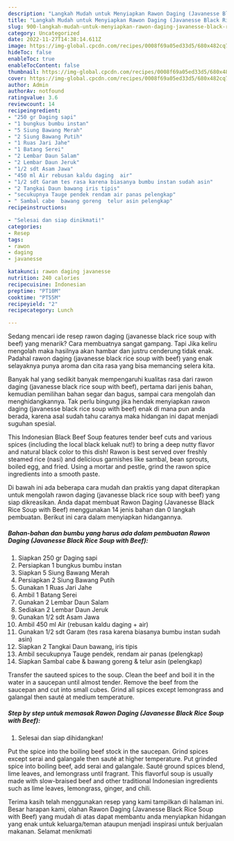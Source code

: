 ```yaml
---
description: "Langkah Mudah untuk Menyiapkan Rawon Daging (Javanesse Black Rice Soup with Beef) yang Sempurna, Buat Buka Puasa Bisa Manjain Lidah"
title: "Langkah Mudah untuk Menyiapkan Rawon Daging (Javanesse Black Rice Soup with Beef) yang Sempurna, Buat Buka Puasa Bisa Manjain Lidah"
slug: 900-langkah-mudah-untuk-menyiapkan-rawon-daging-javanesse-black-rice-soup-with-beef-yang-sempurna-buat-buka-puasa-bisa-manjain-lidah
category: Uncategorized
date: 2022-11-27T14:38:14.611Z
image: https://img-global.cpcdn.com/recipes/0008f69a05ed33d5/680x482cq70/rawon-daging-javanesse-black-rice-soup-with-beef-foto-resep-utama.jpg
hideToc: false
enableToc: true
enableTocContent: false
thumbnail: https://img-global.cpcdn.com/recipes/0008f69a05ed33d5/680x482cq70/rawon-daging-javanesse-black-rice-soup-with-beef-foto-resep-utama.jpg
cover: https://img-global.cpcdn.com/recipes/0008f69a05ed33d5/680x482cq70/rawon-daging-javanesse-black-rice-soup-with-beef-foto-resep-utama.jpg
author: Admin
authorAv: notfound
ratingvalue: 3.6
reviewcount: 14
recipeingredient:
- "250 gr Daging sapi"
- "1 bungkus bumbu instan"
- "5 Siung Bawang Merah"
- "2 Siung Bawang Putih"
- "1 Ruas Jari Jahe"
- "1 Batang Serei"
- "2 Lembar Daun Salam"
- "2 Lembar Daun Jeruk"
- "1/2 sdt Asam Jawa"
- "450 ml Air rebusan kaldu daging  air"
- "1/2 sdt Garam tes rasa karena biasanya bumbu instan sudah asin"
- "2 Tangkai Daun bawang iris tipis"
- "secukupnya Tauge pendek rendam air panas pelengkap"
- " Sambal cabe  bawang goreng  telur asin pelengkap"
recipeinstructions:

- "Selesai dan siap dinikmati!"
categories:
- Resep
tags:
- rawon
- daging
- javanesse

katakunci: rawon daging javanesse 
nutrition: 240 calories
recipecuisine: Indonesian
preptime: "PT10M"
cooktime: "PT55M"
recipeyield: "2"
recipecategory: Lunch

---
```



Sedang mencari ide resep rawon daging (javanesse black rice soup with beef) yang menarik? Cara membuatnya sangat gampang. Tapi Jika keliru mengolah maka hasilnya akan hambar dan justru cenderung tidak enak. Padahal rawon daging (javanesse black rice soup with beef) yang enak selayaknya punya aroma dan cita rasa yang bisa memancing selera kita.


Banyak hal yang sedikit banyak mempengaruhi kualitas rasa dari rawon daging (javanesse black rice soup with beef), pertama dari jenis bahan, kemudian pemilihan bahan segar dan bagus, sampai cara mengolah dan menghidangkannya. Tak perlu bingung jika hendak menyiapkan rawon daging (javanesse black rice soup with beef) enak di mana pun anda berada, karena asal sudah tahu caranya maka hidangan ini dapat menjadi suguhan spesial.

This Indonesian Black Beef Soup features tender beef cuts and various spices (including the local black keluak nut!) to bring a deep nutty flavor and natural black color to this dish! Rawon is best served over freshly steamed rice (nasi) and delicious garnishes like sambal, bean sprouts, boiled egg, and fried. Using a mortar and pestle, grind the rawon spice ingredients into a smooth paste.


Di bawah ini ada beberapa cara mudah dan praktis yang dapat diterapkan untuk mengolah rawon daging (javanesse black rice soup with beef) yang siap dikreasikan. Anda dapat membuat Rawon Daging (Javanesse Black Rice Soup with Beef) menggunakan 14 jenis bahan dan 0 langkah pembuatan. Berikut ini cara dalam menyiapkan hidangannya.

<!--inarticleads1-->

##### Bahan-bahan dan bumbu yang harus ada dalam pembuatan Rawon Daging (Javanesse Black Rice Soup with Beef):

1. Siapkan 250 gr Daging sapi
1. Persiapkan 1 bungkus bumbu instan
1. Siapkan 5 Siung Bawang Merah
1. Persiapkan 2 Siung Bawang Putih
1. Gunakan 1 Ruas Jari Jahe
1. Ambil 1 Batang Serei
1. Gunakan 2 Lembar Daun Salam
1. Sediakan 2 Lembar Daun Jeruk
1. Gunakan 1/2 sdt Asam Jawa
1. Ambil 450 ml Air (rebusan kaldu daging + air)
1. Gunakan 1/2 sdt Garam (tes rasa karena biasanya bumbu instan sudah asin)
1. Siapkan 2 Tangkai Daun bawang, iris tipis
1. Ambil secukupnya Tauge pendek, rendam air panas (pelengkap)
1. Siapkan  Sambal cabe &amp; bawang goreng &amp; telur asin (pelengkap)


Transfer the sauteed spices to the soup. Clean the beef and boil it in the water in a saucepan until almost tender. Remove the beef from the saucepan and cut into small cubes. Grind all spices except lemongrass and galan­gal then sauté at medium tem­per­a­ture. 

<!--inarticleads2-->

##### Step by step untuk memasak Rawon Daging (Javanesse Black Rice Soup with Beef):


1. Selesai dan siap dihidangkan!

Put the spice into the boil­ing beef stock in the saucepan. Grind spices except serai and galangale then sauté at higher temperature. Put grinded spice into boiling beef, add serai and galangale. Sauté ground spices blend, lime leaves, and lemongrass until fragrant. This flavorful soup is usually made with slow-braised beef and other traditional Indonesian ingredients such as lime leaves, lemongrass, ginger, and chili. 

Terima kasih telah menggunakan resep yang kami tampilkan di halaman ini. Besar harapan kami, olahan Rawon Daging (Javanesse Black Rice Soup with Beef) yang mudah di atas dapat membantu anda menyiapkan hidangan yang enak untuk keluarga/teman ataupun menjadi inspirasi untuk berjualan makanan. Selamat menikmati
